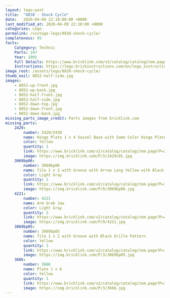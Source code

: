 ```yaml
---
layout: lego-post
title:  "8838 - Shock Cycle"
date:   2020-04-09 22:10:00:00 +0000
last_modified_at: 2020-04-09 22:10:00 +0000
categories: Lego
permalink: /vintage-lego/8838-shock-cycle/
completeness: 95
facts:
    Catgegory: Technic
    Parts: 247
    Year: 1991
    Full Details: https://www.bricklink.com/v2/catalog/catalogitem.page?S=8838-1#T=S&O={%22iconly%22:0}
    Instructions: https://lego.brickinstructions.com/en/lego_instructions/set/8838/Dirt_Bike
image_root: /assets/lego/8838-shock-cycle/
thumb_nail: 8852-half-side.jpg
images:
    - 8852-up-front.jpg
    - 8852-up-back.jpg
    - 8852-half-front.jpg
    - 8852-half-side.jpg
    - 8852-down-top.jpg
    - 8852-down-front.jpg
    - 8852-down-back.jpg
missing_parts_image_credit: Parts images from bricklink.com
missing_parts:
    2429:
        number: 2429/2430 
        name: Hinge Plate 1 x 4 Swivel Base with Same Color Hinge Plate 1 x 4 Swivel Top (2429 / 2430)
        color: Yellow
        quantity: 1
        link: https://www.bricklink.com/v2/catalog/catalogitem.page?P=2429c01&idColor=3#T=C&C=3
        image: https://img.bricklink.com/P/3/2429c01.jpg
    3069bp06: 
        number: 3069bp06
        name: Tile 1 x 2 with Groove with Arrow Long Yellow with Black Border Pattern
        color: Light Gray
        quantity: 1
        link: https://www.bricklink.com/v2/catalog/catalogitem.page?P=3069bp06&idColor=9
        image: https://img.bricklink.com/P/9/3069bp06.jpg
    4221: 
        number: 4221
        name: Arm Grab Jaw
        color: Light Gray
        quantity: 2
        link: https://www.bricklink.com/v2/catalog/catalogitem.page?P=4221&idColor=9
        image: https://img.bricklink.com/P/9/4221.jpg
    3069bp05: 
        number: 3069bp05
        name: Tile 1 x 2 with Groove with Black Grille Pattern
        color: Yellow
        quantity: 1
        link: https://www.bricklink.com/v2/catalog/catalogitem.page?P=3069bp05&idColor=3
        image: https://img.bricklink.com/P/3/3069bp05.jpg
    3666:
        number: 3666
        name: Plate 1 x 6
        color: Yellow
        quantity: 1
        link: https://www.bricklink.com/v2/catalog/catalogitem.page?P=3666&idColor=3
        image: https://img.bricklink.com/P/3/3666.jpg
---
```


